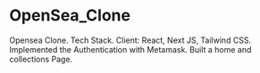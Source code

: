# OpenSea_Clone
Opensea Clone. Tech Stack. Client: React, Next JS, Tailwind CSS. Implemented the Authentication with Metamask. Built a home and collections Page.
